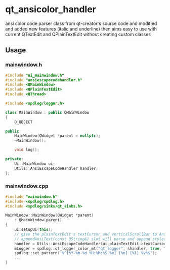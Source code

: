 # qt_ansicolor_handler
ansi color code parser class from qt-creator's source code and modified and added new features (italic and underline) then aims easy to use with current QTextEdit and QPlainTextEdit without creating custom classes


## Usage

### mainwindow.h
```C++
#include "ui_mainwindow.h"
#include "ansiescapecodehandler.h"
#include <QMainWindow>
#include <QPlainTextEdit>
#include <QThread>

#include <spdlog/logger.h>

class MainWindow : public QMainWindow
{
    Q_OBJECT

public:
    MainWindow(QWidget *parent = nullptr);
    ~MainWindow();

    void log();

private:
    Ui::MainWindow ui;
    Utils::AnsiEscapeCodeHandler handler;
};
```

### mainwindow.cpp
```C++
#include "mainwindow.h"
#include <spdlog/spdlog.h>
#include <spdlog/sinks/qt_sinks.h>

MainWindow::MainWindow(QWidget *parent)
    : QMainWindow(parent)
{
    ui.setupUi(this);
    // give the plainTextEdit's textCursor and verticalScrollBar to AnsiEscapeCodeHandler class
    // appendAnsiText(const QString&) slot will parse and append styled plain text into plainTextEdit
    handler = Utils::AnsiEscapeCodeHandler(ui.plainTextEdit->textCursor(), ui.plainTextEdit->verticalScrollBar());
    mLogger = spdlog::qt_logger_color_mt("qt_logger", &handler, true, "appendAnsiText");
    spdlog::set_pattern("%^[%Y-%m-%d %H:%M:%S.%e] [%n] [%l] %v%$");
    ...
}
```
    
    
    
